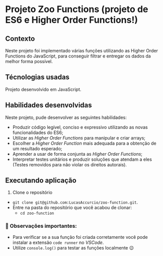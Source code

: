 
# Projeto Zoo Functions (projeto de ES6 e Higher Order Functions!)

## Contexto

Neste projeto foi implementado várias funções utilizando as Higher Order Functions do JavaScript, para conseguir filtrar e entregar os dados da melhor forma possível.

## Técnologias usadas

Projeto desenvolvido em JavaScript.

## Habilidades desenvolvidas

Neste projeto, pude desenvolver as seguintes habilidades:

- Produzir código legível, conciso e expressivo utilizando as novas funcionalidades do ES6;
- Utilizar as _Higher Order Functions_ para manipular e criar arrays;
- Escolher a _Higher Order Function_ mais adequada para a obtenção de um resultado esperado;
- Aprender a usar de forma conjunta as _Higher Order Functions_;
- Interpretar testes unitários e produzir soluções que atendam a eles (Testes removidos para não violar os direitos autorais).

## Executando aplicação

1. Clone o repositório
  * `git clone git@github.com:LucasAccurcio/zoo-function.git`.
  * Entre na pasta do repositório que você acabou de clonar:
    * `cd zoo-function`


### 👀 Observações importantes:

* Para verificar se a sua função foi criada corretamente você pode instalar a extensão `code runner` no _VSCode_.
* Utilize `console.log()` para testar as funções localmente 😉
